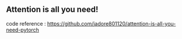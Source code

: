 ## Attention is all you need!

code reference : https://github.com/jadore801120/attention-is-all-you-need-pytorch
